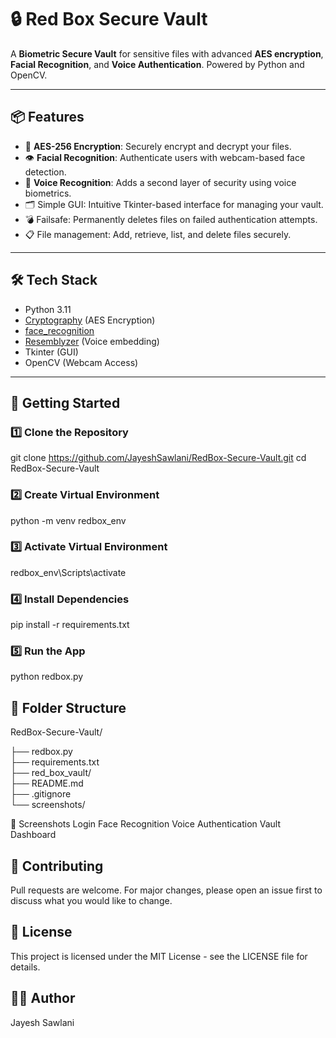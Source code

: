 # 🔒 Red Box Secure Vault

A **Biometric Secure Vault** for sensitive files with advanced **AES encryption**, **Facial Recognition**, and **Voice Authentication**. Powered by Python and OpenCV.  

---

## 📦 Features

- 🔐 **AES-256 Encryption**: Securely encrypt and decrypt your files.
- 👁️ **Facial Recognition**: Authenticate users with webcam-based face detection.
- 🎤 **Voice Recognition**: Adds a second layer of security using voice biometrics.
- 🗂️ Simple GUI: Intuitive Tkinter-based interface for managing your vault.
- 💣 Failsafe: Permanently deletes files on failed authentication attempts.
- 📋 File management: Add, retrieve, list, and delete files securely.

---

## 🛠️ Tech Stack

- Python 3.11
- [Cryptography](https://cryptography.io/) (AES Encryption)
- [face_recognition](https://github.com/ageitgey/face_recognition)
- [Resemblyzer](https://github.com/resemble-ai/Resemblyzer) (Voice embedding)
- Tkinter (GUI)
- OpenCV (Webcam Access)

---

## 🚀 Getting Started

### 1️⃣ Clone the Repository
git clone https://github.com/JayeshSawlani/RedBox-Secure-Vault.git
cd RedBox-Secure-Vault

### 2️⃣ Create Virtual Environment
python -m venv redbox_env

### 3️⃣ Activate Virtual Environment
redbox_env\Scripts\activate

### 4️⃣ Install Dependencies
pip install -r requirements.txt

### 5️⃣ Run the App
python redbox.py

## 📂 Folder Structure
RedBox-Secure-Vault/

├── redbox.py            
├── requirements.txt     
├── red_box_vault/       
├── README.md             
├── .gitignore            
└── screenshots/          

📸 Screenshots
Login Face Recognition	Voice Authentication	Vault Dashboard

## 🤝 Contributing
Pull requests are welcome. For major changes, please open an issue first to discuss what you would like to change.

## 📜 License
This project is licensed under the MIT License - see the LICENSE file for details.

## 👨‍💻 Author
Jayesh Sawlani
